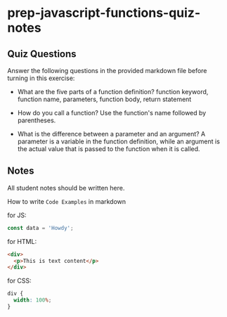 # prep-javascript-functions-quiz-notes

## Quiz Questions

Answer the following questions in the provided markdown file before turning in this exercise:

- What are the five parts of a function definition?
  function keyword, function name, parameters, function body, return statement

- How do you call a function?
  Use the function's name followed by parentheses.

- What is the difference between a parameter and an argument?
  A parameter is a variable in the function definition, while an argument is the actual value that is passed to the function when it is called.

## Notes

All student notes should be written here.

How to write `Code Examples` in markdown

for JS:

```javascript
const data = 'Howdy';
```

for HTML:

```html
<div>
  <p>This is text content</p>
</div>
```

for CSS:

```css
div {
  width: 100%;
}
```
